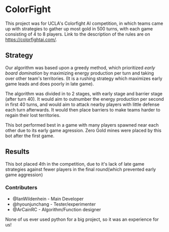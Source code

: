 # ColorFight

This project was for UCLA's Colorfight AI competition, in which teams came up with strategies to gather up most gold in 500 turns, with each game consisting of 4 to 8 players. Link to the description of the rules are on https://colorfightai.com/.

## Strategy ##
Our algorithm was based upon a greedy method, which prioritized *early board domination* by maximizing energy production per turn and taking over other team's territories. (It is a rushing strategy which maximizes early game leads and does poorly in late game).

The algorithm was divided in to 2 stages, with early stage and barrier stage (after turn 40). It would aim to outnumber the energy production per second in first 40 turns, and would aim to attack nearby players with little defense each turn afterwards. It would then place barriers to make teams harder to regain their lost territories.

This bot performed best in a game with many players spawned near each other due to its early game agression. 
Zero Gold mines were placed by this bot after the first game.

## Results ##
This bot placed 4th in the competition, due to it's lack of late game strategies against fewer players in the final round(which prevented early game aggression)


### Contributers ###
 - @IanWildenhein - Main Developer
 - @hyounjunchang - Tester/experimenter
 - @ArCainRC - Algorithm/Function designer
 
 None of us ever used python for a big project, so it was an experience for us!